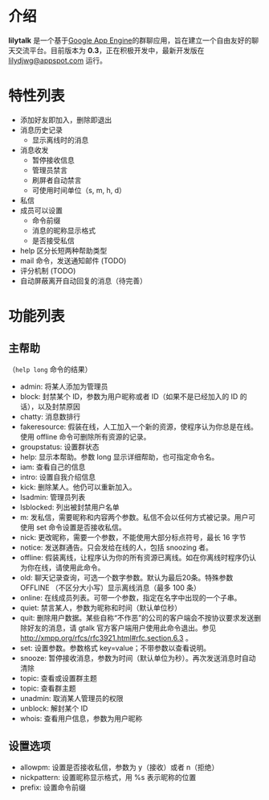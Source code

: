 介绍
====
**lilytalk** 是一个基于[Google App Engine][GAE]的群聊应用，旨在建立一个自由友好的聊天交流平台。目前版本为 **0.3**，正在积极开发中，最新开发版在 lilydjwg@appspot.com 运行。

特性列表
========
* 添加好友即加入，删除即退出
* 消息历史记录
  * 显示离线时的消息
* 消息收发
  * 暂停接收信息
  * 管理员禁言
  * 刷屏者自动禁言
  * 可使用时间单位（s, m, h, d）
* 私信
* 成员可以设置
  * 命令前缀
  * 消息的昵称显示格式
  * 是否接受私信
* help 区分长短两种帮助类型
* mail 命令，发送通知邮件 (TODO)
* 评分机制 (TODO)
* 自动屏蔽离开自动回复的消息（待完善）

功能列表
========

主帮助
------
（`help long` 命令的结果）

* admin:	将某人添加为管理员
* block:	封禁某个 ID，参数为用户昵称或者 ID（如果不是已经加入的 ID 的话），以及封禁原因
* chatty:	消息数排行
* fakeresource:	假装在线，人工加入一个新的资源，使程序认为你总是在线。使用 offline 命令可删除所有资源的记录。
* groupstatus:	设置群状态
* help:	显示本帮助。参数 long 显示详细帮助，也可指定命令名。
* iam:	查看自己的信息
* intro:	设置自我介绍信息
* kick:	删除某人。他仍可以重新加入。
* lsadmin:	管理员列表
* lsblocked:	列出被封禁用户名单
* m:	发私信，需要昵称和内容两个参数。私信不会以任何方式被记录。用户可使用 set 命令设置是否接收私信。
* nick:	更改昵称，需要一个参数，不能使用大部分标点符号，最长 16 字节
* notice:	发送群通告。只会发给在线的人，包括 snoozing 者。
* offline:	假装离线，让程序认为你的所有资源已离线。如在你离线时程序仍认为你在线，请使用此命令。
* old:	聊天记录查询，可选一个数字参数。默认为最后20条。特殊参数 OFFLINE （不区分大小写）显示离线消息（最多 100 条）
* online:	在线成员列表。可带一个参数，指定在名字中出现的一个子串。
* quiet:	禁言某人，参数为昵称和时间（默认单位秒）
* quit:	删除用户数据。某些自称“不作恶”的公司的客户端会不按协议要求发送删除好友的消息，请 gtalk 官方客户端用户使用此命令退出。参见 http://xmpp.org/rfcs/rfc3921.html#rfc.section.6.3 。
* set:	设置参数。参数格式 key=value；不带参数以查看说明。
* snooze:	暂停接收消息，参数为时间（默认单位为秒）。再次发送消息时自动清除
* topic:	查看或设置群主题
* topic:	查看群主题
* unadmin:	取消某人管理员的权限
* unblock:	解封某个 ID
* whois:	查看用户信息，参数为用户昵称

设置选项
--------
* allowpm:	设置是否接收私信，参数为 y（接收）或者 n（拒绝）
* nickpattern:	设置昵称显示格式，用 %s 表示昵称的位置
* prefix:	设置命令前缀

[GAE]:http://code.google.com/appengine/
